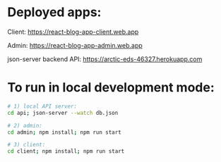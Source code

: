 # Deployed apps:

Client: https://react-blog-app-client.web.app

Admin: https://react-blog-app-admin.web.app

json-server backend API: https://arctic-eds-46327.herokuapp.com



# To run in local development mode:

``` bash
# 1) local API server:
cd api; json-server --watch db.json

# 2) admin:
cd admin; npm install; npm run start

# 3) client:
cd client; npm install; npm run start
```
